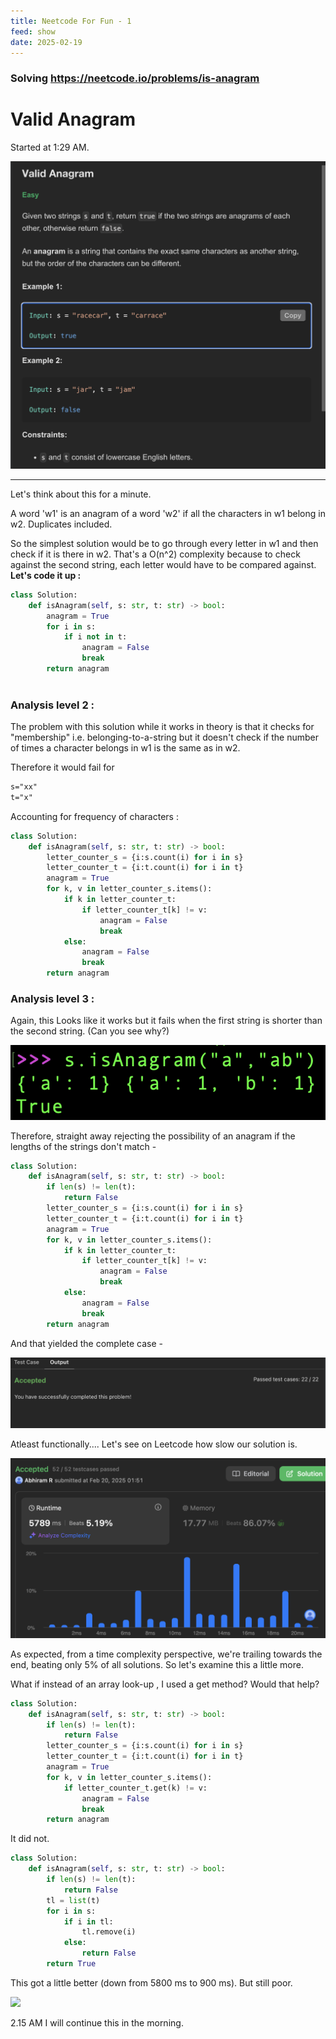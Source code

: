 ```yaml
---
title: Neetcode For Fun - 1
feed: show
date: 2025-02-19
---
```

### Solving https://neetcode.io/problems/is-anagram

# Valid Anagram

Started at 1:29 AM.


![](/assets/img/lc/nc-1/nc-1-1.png)

---

Let's think about this for a minute. 

A word 'w1' is an anagram of a word 'w2' if all the characters in w1 belong in w2. Duplicates included.

So the simplest solution would be to go through every letter in w1 and then check if it is there in w2. 
That's a O(n^2) complexity because to check against the second string, each letter would have to be compared against. 
**Let's code it up :** 

```python
class Solution:
	def isAnagram(self, s: str, t: str) -> bool:
		anagram = True
		for i in s: 
			if i not in t:
				anagram = False
				break
		return anagram
			
```

### Analysis level 2 : 

The problem with this solution while it works in theory is that it checks for "membership" i.e. belonging-to-a-string but it doesn't check if the number of times a character belongs in w1 is the same as in w2. 

Therefore it would fail for 

```markdown
s="xx"
t="x"
```

Accounting for frequency of characters : 

```python
class Solution:
	def isAnagram(self, s: str, t: str) -> bool:
		letter_counter_s = {i:s.count(i) for i in s}
		letter_counter_t = {i:t.count(i) for i in t}
		anagram = True
		for k, v in letter_counter_s.items():
			if k in letter_counter_t:
				if letter_counter_t[k] != v:
					anagram = False
					break
			else:
				anagram = False
				break
		return anagram
```

### Analysis level 3 :

Again, this Looks like it works but it fails when the first string is shorter than the second string. (Can you see why?)

![](/assets/img/lc/nc-1/nc-1-2.png)

Therefore, straight away rejecting the possibility of an anagram if the lengths of the strings don't match - 

```python
class Solution:
	def isAnagram(self, s: str, t: str) -> bool:
		if len(s) != len(t):
			return False
		letter_counter_s = {i:s.count(i) for i in s}
		letter_counter_t = {i:t.count(i) for i in t}
		anagram = True
		for k, v in letter_counter_s.items():
			if k in letter_counter_t:
				if letter_counter_t[k] != v:
					anagram = False
					break
			else:
				anagram = False
				break
		return anagram
```

And that yielded the complete case - 

![](/assets/img/lc/nc-1/nc-1-3.png)

Atleast functionally....
Let's see on Leetcode how slow our solution is. 

![](/assets/img/lc/nc-1/nc-1-4.png)

As expected, from a time complexity perspective, we're trailing towards the end, beating only 5% of all solutions. So let's examine this a little more. 

What if instead of an array look-up , I used a get method? Would that help?
```python
class Solution:
	def isAnagram(self, s: str, t: str) -> bool:
		if len(s) != len(t):
			return False
		letter_counter_s = {i:s.count(i) for i in s}
		letter_counter_t = {i:t.count(i) for i in t}
		anagram = True
		for k, v in letter_counter_s.items():
			if letter_counter_t.get(k) != v:
				anagram = False
				break
		return anagram
```

It did not. 

```python
class Solution:
	def isAnagram(self, s: str, t: str) -> bool:
		if len(s) != len(t):
			return False
		tl = list(t)
		for i in s:
			if i in tl:
				tl.remove(i)
			else:
				return False
		return True
```

This got a little better (down from 5800 ms to 900 ms). But still poor.

![](nc-1-5.png)

2.15 AM I will continue this in the morning. 